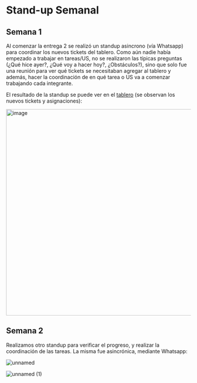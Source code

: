 # Stand-up Semanal

## Semana 1 

Al comenzar la entrega 2 se realizó un standup asincrono (vía Whatsapp) para coordinar los nuevos tickets del tablero. Como aún nadie había empezado a trabajar en tareas/US, no se realizaron las típicas preguntas (¿Qué hice ayer?, ¿Qué voy a hacer hoy?, ¿Obstáculos?), sino que solo fue una reunión para ver qué tickets se necesitaban agregar al tablero y además, hacer la coordinación de en qué tarea o US va a comenzar trabajando cada integrante.  

El resultado de la standup se puede ver en el [tablero](https://github.com/fernandasecinaro/Diaz-RodriguezSotto-Secinaro/blob/develop/Entregas/Entrega%202/Tablero/Tablero%20-%20Version%201.md) (se observan los nuevos tickets y asignaciones):

<img width="563" alt="image" src="https://user-images.githubusercontent.com/56087826/169628544-1f0e3db8-8a1f-43ec-b1fc-c0be087081fc.png">

## Semana 2

Realizamos otro standup para verificar el progreso, y realizar la coordinación de las tareas. La misma fue asincrónica, mediante Whatsapp:

![unnamed](https://user-images.githubusercontent.com/56087826/169718702-a7ca3fd8-9a02-453d-92ff-bcc0b899196f.jpg)

![unnamed (1)](https://user-images.githubusercontent.com/56087826/169718706-c2929c22-5bd9-423d-911b-b24f42491655.jpg)
